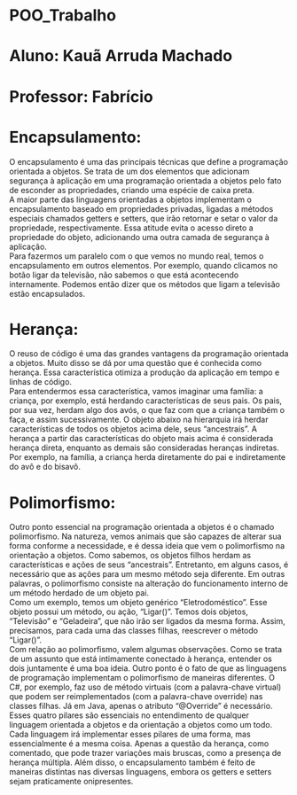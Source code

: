 # POO_Trabalho
# Aluno: Kauã Arruda Machado
# Professor: Fabrício
# Encapsulamento:
 O encapsulamento é uma das principais técnicas que define a programação orientada
a objetos. Se trata de um dos elementos que adicionam segurança à aplicação em uma
programação orientada a objetos pelo fato de esconder as propriedades, criando uma
espécie de caixa preta. <br>
 A maior parte das linguagens orientadas a objetos implementam o encapsulamento
baseado em propriedades privadas, ligadas a métodos especiais chamados getters e
setters, que irão retornar e setar o valor da propriedade, respectivamente. Essa atitude
evita o acesso direto a propriedade do objeto, adicionando uma outra camada de
segurança à aplicação. <br>
 Para fazermos um paralelo com o que vemos no mundo real, temos o encapsulamento
em outros elementos. Por exemplo, quando clicamos no botão ligar da televisão, não
sabemos o que está acontecendo internamente. Podemos então dizer que os métodos
que ligam a televisão estão encapsulados. <br>
# Herança: <br>
 O reuso de código é uma das grandes vantagens da programação orientada a objetos.
Muito disso se dá por uma questão que é conhecida como herança. Essa característica
otimiza a produção da aplicação em tempo e linhas de código. <br>
 Para entendermos essa característica, vamos imaginar uma família: a criança, por
exemplo, está herdando características de seus pais. Os pais, por sua vez, herdam algo
dos avós, o que faz com que a criança também o faça, e assim sucessivamente. O objeto
abaixo na hierarquia irá herdar características de todos os objetos acima dele, seus
“ancestrais”. A herança a partir das características do objeto mais acima é considerada
herança direta, enquanto as demais são consideradas heranças indiretas. Por exemplo,
na família, a criança herda diretamente do pai e indiretamente do avô e do bisavô. <br>
# Polimorfismo: <br>
 Outro ponto essencial na programação orientada a objetos é o chamado polimorfismo.
Na natureza, vemos animais que são capazes de alterar sua forma conforme a
necessidade, e é dessa ideia que vem o polimorfismo na orientação a objetos. Como
sabemos, os objetos filhos herdam as características e ações de seus “ancestrais”.
Entretanto, em alguns casos, é necessário que as ações para um mesmo método seja
diferente. Em outras palavras, o polimorfismo consiste na alteração do funcionamento
interno de um método herdado de um objeto pai. <br>
 Como um exemplo, temos um objeto genérico “Eletrodoméstico”. Esse objeto possui
um método, ou ação, “Ligar()”. Temos dois objetos, “Televisão” e “Geladeira”, que não
irão ser ligados da mesma forma. Assim, precisamos, para cada uma das classes filhas,
reescrever o método “Ligar()”. <br>
Com relação ao polimorfismo, valem algumas observações. Como se trata de um
assunto que está intimamente conectado à herança, entender os dois juntamente é uma
boa ideia. Outro ponto é o fato de que as linguagens de programação implementam o
polimorfismo de maneiras diferentes. O C#, por exemplo, faz uso de método virtuais
(com a palavra-chave virtual) que podem ser reimplementados (com a palavra-chave
override) nas classes filhas. Já em Java, apenas o atributo “@Override” é necessário. <br>
 Esses quatro pilares são essenciais no entendimento de qualquer linguagem orientada
a objetos e da orientação a objetos como um todo. Cada linguagem irá implementar
esses pilares de uma forma, mas essencialmente é a mesma coisa. Apenas a questão da
herança, como comentado, que pode trazer variações mais bruscas, como a presença de
herança múltipla. Além disso, o encapsulamento também é feito de maneiras distintas
nas diversas linguagens, embora os getters e setters sejam praticamente onipresentes.
